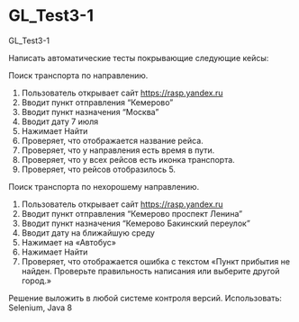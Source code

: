 # GL_Test3-1
 GL_Test3-1

Написать автоматические тесты покрывающие следующие кейсы:

Поиск транспорта по направлению.
1. Пользователь открывает сайт https://rasp.yandex.ru 
2. Вводит пункт отправления “Кемерово”
3. Вводит пункт назначения “Москва”
4. Вводит дату 7 июля 
5. Нажимает Найти
6. Проверяет, что отображается название рейса.
7. Проверяет, что у направления есть время в пути.
8. Проверяет, что у всех рейсов есть иконка транспорта.
9. Проверяет, что рейсов отобразилось 5.

Поиск транспорта по нехорошему направлению.
1. Пользователь открывает сайт https://rasp.yandex.ru
2. Вводит пункт отправления “Кемерово проспект Ленина”
3. Вводит пункт назначения “Кемерово Бакинский переулок”
4. Вводит дату на ближайшую среду
5. Нажимает на «Автобус»
5. Нажимает Найти
6. Проверяет, что отображается ошибка с текстом «Пункт прибытия не найден. Проверьте правильность написания или выберите другой город.»

Решение выложить в любой системе контроля версий. 
Использовать: Selenium, Java 8